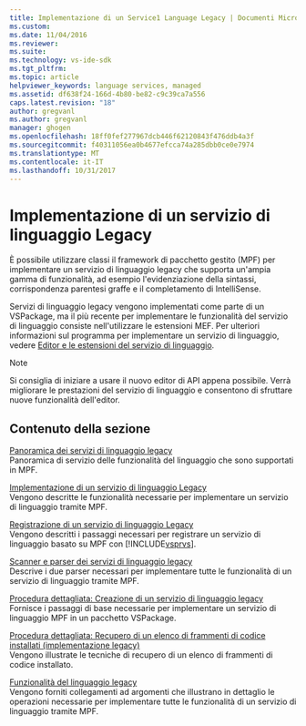 ```yaml
---
title: Implementazione di un Service1 Language Legacy | Documenti Microsoft
ms.custom: 
ms.date: 11/04/2016
ms.reviewer: 
ms.suite: 
ms.technology: vs-ide-sdk
ms.tgt_pltfrm: 
ms.topic: article
helpviewer_keywords: language services, managed
ms.assetid: df638f24-166d-4b80-be82-c9c39ca7a556
caps.latest.revision: "18"
author: gregvanl
ms.author: gregvanl
manager: ghogen
ms.openlocfilehash: 18ff0fef277967dcb446f62120843f476ddb4a3f
ms.sourcegitcommit: f40311056ea0b4677efcca74a285dbb0ce0e7974
ms.translationtype: MT
ms.contentlocale: it-IT
ms.lasthandoff: 10/31/2017
---
```

# <a name="implementing-a-legacy-language-service"></a>Implementazione di un servizio di linguaggio Legacy
È possibile utilizzare classi il framework di pacchetto gestito (MPF) per implementare un servizio di linguaggio legacy che supporta un'ampia gamma di funzionalità, ad esempio l'evidenziazione della sintassi, corrispondenza parentesi graffe e il completamento di IntelliSense.  
  
 Servizi di linguaggio legacy vengono implementati come parte di un VSPackage, ma il più recente per implementare le funzionalità del servizio di linguaggio consiste nell'utilizzare le estensioni MEF. Per ulteriori informazioni sul programma per implementare un servizio di linguaggio, vedere [Editor e le estensioni del servizio di linguaggio](../../extensibility/editor-and-language-service-extensions.md).  
  
> [!NOTE]
>  Si consiglia di iniziare a usare il nuovo editor di API appena possibile. Verrà migliorare le prestazioni del servizio di linguaggio e consentono di sfruttare nuove funzionalità dell'editor.  
  
## <a name="in-this-section"></a>Contenuto della sezione  
 [Panoramica dei servizi di linguaggio legacy](../../extensibility/internals/legacy-language-service-overview.md)  
 Panoramica di servizio delle funzionalità del linguaggio che sono supportati in MPF.  
  
 [Implementazione di un servizio di linguaggio Legacy](../../extensibility/internals/implementing-a-legacy-language-service2.md)  
 Vengono descritte le funzionalità necessarie per implementare un servizio di linguaggio tramite MPF.  
  
 [Registrazione di un servizio di linguaggio Legacy](../../extensibility/internals/registering-a-legacy-language-service1.md)  
 Vengono descritti i passaggi necessari per registrare un servizio di linguaggio basato su MPF con [!INCLUDE[vsprvs](../../code-quality/includes/vsprvs_md.md)].  
  
 [Scanner e parser dei servizi di linguaggio legacy](../../extensibility/internals/legacy-language-service-parser-and-scanner.md)  
 Descrive i due parser necessari per implementare tutte le funzionalità di un servizio di linguaggio tramite MPF.  
  
 [Procedura dettagliata: Creazione di un servizio di linguaggio legacy](../../extensibility/internals/walkthrough-creating-a-legacy-language-service.md)  
 Fornisce i passaggi di base necessarie per implementare un servizio di linguaggio MPF in un pacchetto VSPackage.  
  
 [Procedura dettagliata: Recupero di un elenco di frammenti di codice installati (implementazione legacy)](../../extensibility/internals/walkthrough-getting-a-list-of-installed-code-snippets-legacy-implementation.md)  
 Vengono illustrate le tecniche di recupero di un elenco di frammenti di codice installato.  
  
 [Funzionalità del linguaggio legacy](../../extensibility/internals/legacy-language-service-features1.md)  
 Vengono forniti collegamenti ad argomenti che illustrano in dettaglio le operazioni necessarie per implementare tutte le funzionalità di un servizio di linguaggio tramite MPF.